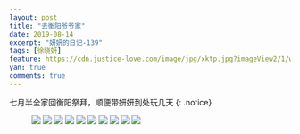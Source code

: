 ```yaml
---
layout: post
title: "去衡阳爷爷家"
date: 2019-08-14
excerpt: "妍妍的日记-139"
tags: [徐晓妍]
feature: https://cdn.justice-love.com/image/jpg/xktp.jpg?imageView2/1/w/1200/h/500
yan: true
comments: true
---
```

七月半全家回衡阳祭拜，顺便带妍妍到处玩几天
{: .notice}
<figure>
    <img src="{{ site.staticUrl }}/yanyan/image/bayuehengyang1.jpg" />
    <img src="{{ site.staticUrl }}/yanyan/image/bayuehengyang2.jpg" />
    <img src="{{ site.staticUrl }}/yanyan/image/bayuehengyang3.jpg" />
    <img src="{{ site.staticUrl }}/yanyan/image/bayuehengyang4.jpg" />
    <img src="{{ site.staticUrl }}/yanyan/image/bayuehengyang5.jpg" />
    <img src="{{ site.staticUrl }}/yanyan/image/bayuehengyang6.jpg" />
    <img src="{{ site.staticUrl }}/yanyan/image/bayuehengyang7.jpg" />
    <img src="{{ site.staticUrl }}/yanyan/image/bayuehengyang8.jpg" />
    <img src="{{ site.staticUrl }}/yanyan/image/bayuehengyang9.jpg" />
    <img src="{{ site.staticUrl }}/yanyan/image/bayuehengyang10.jpg" />
</figure>
